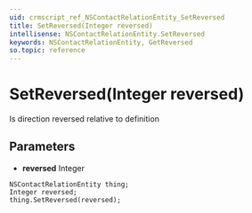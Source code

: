 ```yaml
---
uid: crmscript_ref_NSContactRelationEntity_SetReversed
title: SetReversed(Integer reversed)
intellisense: NSContactRelationEntity.SetReversed
keywords: NSContactRelationEntity, GetReversed
so.topic: reference
---
```


# SetReversed(Integer reversed)

Is direction reversed relative to definition

## Parameters

* **reversed** Integer

```crmscript
NSContactRelationEntity thing;
Integer reversed;
thing.SetReversed(reversed);
```

